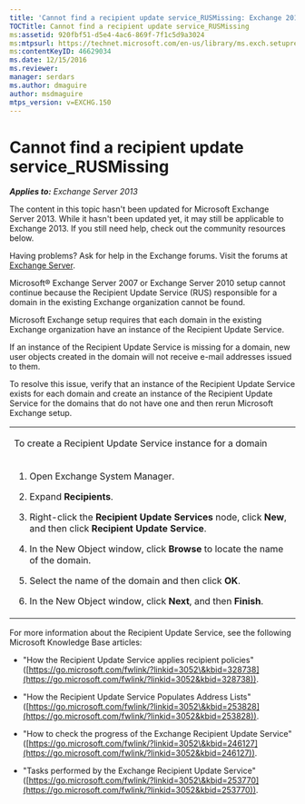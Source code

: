 ```yaml
---
title: 'Cannot find a recipient update service_RUSMissing: Exchange 2013 Help'
TOCTitle: Cannot find a recipient update service_RUSMissing
ms:assetid: 920fbf51-d5e4-4ac6-869f-7f1c5d9a3024
ms:mtpsurl: https://technet.microsoft.com/en-us/library/ms.exch.setupreadiness.rusmissing(v=EXCHG.150)
ms:contentKeyID: 46629034
ms.date: 12/15/2016
ms.reviewer: 
manager: serdars
ms.author: dmaguire
author: msdmaguire
mtps_version: v=EXCHG.150
---
```


# Cannot find a recipient update service\_RUSMissing

_**Applies to:** Exchange Server 2013_

The content in this topic hasn't been updated for Microsoft Exchange Server 2013. While it hasn't been updated yet, it may still be applicable to Exchange 2013. If you still need help, check out the community resources below.

Having problems? Ask for help in the Exchange forums. Visit the forums at [Exchange Server](https://go.microsoft.com/fwlink/p/?linkid=60612).

Microsoft® Exchange Server 2007 or Exchange Server 2010 setup cannot continue because the Recipient Update Service (RUS) responsible for a domain in the existing Exchange organization cannot be found.

Microsoft Exchange setup requires that each domain in the existing Exchange organization have an instance of the Recipient Update Service.

If an instance of the Recipient Update Service is missing for a domain, new user objects created in the domain will not receive e-mail addresses issued to them.

To resolve this issue, verify that an instance of the Recipient Update Service exists for each domain and create an instance of the Recipient Update Service for the domains that do not have one and then rerun Microsoft Exchange setup.

<table>
<colgroup>
<col style="width: 100%" />
</colgroup>
<tbody>
<tr class="odd">
<td><p>To create a Recipient Update Service instance for a domain</p></td>
</tr>
<tr class="even">
<td><ol>
<li><p>Open Exchange System Manager.</p></li>
<li><p>Expand <strong>Recipients</strong>.</p></li>
<li><p>Right-click the <strong>Recipient Update Services</strong> node, click <strong>New</strong>, and then click <strong>Recipient Update Service</strong>.</p></li>
<li><p>In the New Object window, click <strong>Browse</strong> to locate the name of the domain.</p></li>
<li><p>Select the name of the domain and then click <strong>OK</strong>.</p></li>
<li><p>In the New Object window, click <strong>Next</strong>, and then <strong>Finish</strong>.</p></li>
</ol></td>
</tr>
</tbody>
</table>

For more information about the Recipient Update Service, see the following Microsoft Knowledge Base articles:

  - "How the Recipient Update Service applies recipient policies" ([https://go.microsoft.com/fwlink/?linkid=3052\&kbid=328738](https://go.microsoft.com/fwlink/?linkid=3052&kbid=328738)).

  - "How the Recipient Update Service Populates Address Lists" ([https://go.microsoft.com/fwlink/?linkid=3052\&kbid=253828](https://go.microsoft.com/fwlink/?linkid=3052&kbid=253828)).

  - "How to check the progress of the Exchange Recipient Update Service" ([https://go.microsoft.com/fwlink/?linkid=3052\&kbid=246127](https://go.microsoft.com/fwlink/?linkid=3052&kbid=246127)).

  - "Tasks performed by the Exchange Recipient Update Service" ([https://go.microsoft.com/fwlink/?linkid=3052\&kbid=253770](https://go.microsoft.com/fwlink/?linkid=3052&kbid=253770)).
